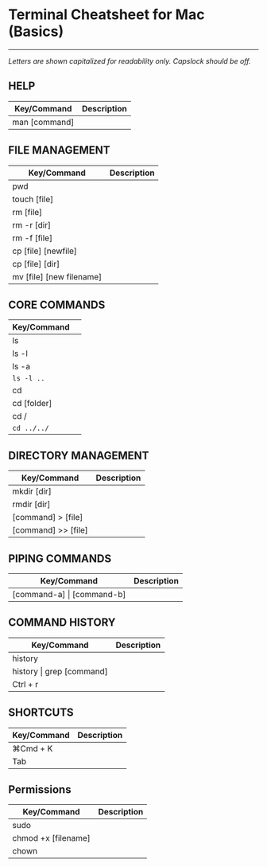 # Terminal Cheatsheet for Mac (Basics)

------------

_Letters are shown capitalized for readability only._  _Capslock should be off._
## HELP

| Key/Command | Description |
| ----------- | ----------- |
| man [command] | |  |

## FILE MANAGEMENT

| Key/Command | Description |
| ----------- | ----------- |
| pwd |  |
| touch [file] |    |
| rm [file] |   |
| rm -r [dir] |  |
| rm -f [file] |  |
| cp [file] [newfile] |  |
| cp [file] [dir] |  |
| mv [file] [new filename] | |    |

## CORE COMMANDS

| Key/Command |  |
| ----------- | ----------- |
| ls |  |
| ls -l |  |
| ls -a |  |
| `ls -l ..` |  |
| cd |   |
| cd [folder] |  |
| cd /  |  |
| `cd ../../` |  | |

## DIRECTORY MANAGEMENT

| Key/Command | Description |
| ----------- | ----------- |
| mkdir [dir] |  |
| rmdir [dir] |  |
| [command] > [file] |   |
| [command] >> [file] | | |

## PIPING COMMANDS

| Key/Command | Description |
| ----------- | ----------- |
| [command-a] \| [command-b] | | |

## COMMAND HISTORY

| Key/Command | Description |
| ----------- | ----------- |
| history | | |
| history \| grep [command] | |    |
| Ctrl + r  |  |

## SHORTCUTS

| Key/Command | Description |
| ----------- | ----------- |
| ⌘Cmd + K | |
| Tab  | |  |

## Permissions

| Key/Command | Description |
| ----------- | ----------- |
| sudo | |   |
| chmod +x [filename] | |   |
| chown | |   |
